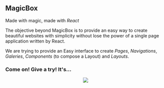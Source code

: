 ## MagicBox

Made with magic, made with _React_

The objective beyond MagicBox is to provide an easy way to create beautiful websites with simplicity without lose the power of a single page application written by React.

We are trying to provide an Easy interface to create _Pages_, _Navigations_, _Galeries_, _Components_ (to compose a Layout) and _Layouts_.

### Come on! Give a try! It's...

<div align="center">
  <img src="https://media0.giphy.com/media/12NUbkX6p4xOO4/giphy.gif" />
</div>